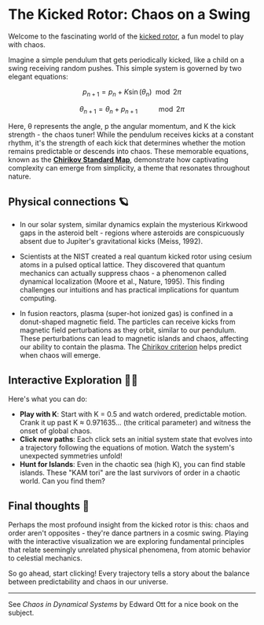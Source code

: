 # The Kicked Rotor: Chaos on a Swing

Welcome to the fascinating world of the [kicked rotor](https://en.wikipedia.org/wiki/Kicked_rotator), a fun model to play with chaos.

Imagine a simple pendulum that gets periodically kicked, like a child on a swing receiving random pushes. This simple system is governed by two elegant equations:

$$
p_{n+1} = p_n + K \sin(\theta_n) \mod 2\pi
$$

$$
\theta_{n+1} = \theta_n + p_{n+1} \ \ \ \ \ \ \ \ \ \mod 2\pi
$$

Here, θ represents the angle, p the angular momentum, and K the kick strength - the chaos tuner!
While the pendulum receives kicks at a constant rhythm, it's the strength of each kick that determines whether the motion remains predictable or descends into chaos.
These memorable equations, known as the [**Chirikov Standard Map**](http://www.scholarpedia.org/article/Chirikov_standard_map), demonstrate how captivating complexity can emerge from simplicity, a theme that resonates throughout nature.

## Physical connections 🪐

- In our solar system, similar dynamics explain the mysterious Kirkwood gaps in the asteroid belt - regions where asteroids are conspicuously absent due to Jupiter's gravitational kicks (Meiss, 1992).

- Scientists at the NIST created a real quantum kicked rotor using cesium atoms in a pulsed optical lattice. They discovered that quantum mechanics can actually suppress chaos - a phenomenon called dynamical localization (Moore et al., Nature, 1995). This finding challenges our intuitions and has practical implications for quantum computing.

- In fusion reactors, plasma (super-hot ionized gas) is confined in a donut-shaped magnetic field. The particles can receive kicks from magnetic field perturbations as they orbit, similar to our pendulum. These perturbations can lead to magnetic islands and chaos, affecting our ability to contain the plasma. The [Chirikov criterion](http://www.scholarpedia.org/article/Chirikov_criterion) helps predict when chaos will emerge.

## Interactive Exploration 🧑‍🔬

Here's what you can do:

- **Play with K**: Start with K = 0.5 and watch ordered, predictable motion. Crank it up past K ≈ 0.971635... (the critical parameter) and witness the onset of global chaos.
- **Click new paths**: Each click sets an initial system state that evolves into a trajectory following the equations of motion. Watch the system's unexpected symmetries unfold!
- **Hunt for Islands**: Even in the chaotic sea (high K), you can find stable islands. These "KAM tori" are the last survivors of order in a chaotic world. Can you find them?

## Final thoughts 💭

Perhaps the most profound insight from the kicked rotor is this: chaos and order aren't opposites - they're dance partners in a cosmic swing. Playing with the interactive visualization we are exploring fundamental principles that relate seemingly unrelated physical phenomena, from atomic behavior to celestial mechanics.

So go ahead, start clicking! Every trajectory tells a story about the balance between predictability and chaos in our universe.

---

See *Chaos in Dynamical Systems* by Edward Ott for a nice book on the subject.